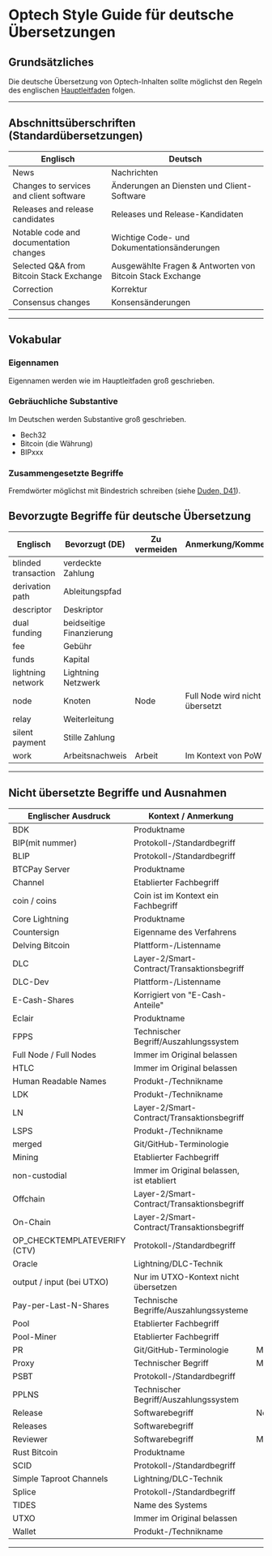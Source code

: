 # Optech Style Guide für deutsche Übersetzungen

## Grundsätzliches

Die deutsche Übersetzung von Optech-Inhalten sollte möglichst den Regeln des englischen [Hauptleitfaden](STYLE.md) folgen.

---

## Abschnittsüberschriften (Standardübersetzungen)

| Englisch                                 | Deutsch                                                   |
|------------------------------------------|-----------------------------------------------------------|
| News                                     | Nachrichten                                               |
| Changes to services and client software  | Änderungen an Diensten und Client-Software                |
| Releases and release candidates          | Releases und Release-Kandidaten                           |
| Notable code and documentation changes   | Wichtige Code- und Dokumentationsänderungen               |
| Selected Q&A from Bitcoin Stack Exchange | Ausgewählte Fragen & Antworten von Bitcoin Stack Exchange |
| Correction                               | Korrektur                                                 |
| Consensus changes                        | Konsensänderungen                                         |

---

## Vokabular

### Eigennamen

Eigennamen werden wie im Hauptleitfaden groß geschrieben.

### Gebräuchliche Substantive

Im Deutschen werden Substantive groß geschrieben.

- Bech32
- Bitcoin (die Währung)
- BIPxxx

### Zusammengesetzte Begriffe

Fremdwörter möglichst mit Bindestrich schreiben (siehe [Duden, D41](https://www.duden.de/sprachwissen/rechtschreibregeln/fremdwoerter#D41)).


## Bevorzugte Begriffe für deutsche Übersetzung

| Englisch                | Bevorzugt (DE)           | Zu vermeiden         | Anmerkung/Kommentar                      |
|-------------------------|--------------------------|----------------------|------------------------------------------|
| blinded transaction     | verdeckte Zahlung        |                      |                                          |
| derivation path         | Ableitungspfad           |                      |                                          |
| descriptor              | Deskriptor               |                      |                                          |
| dual funding            | beidseitige Finanzierung |                      |                                          |
| fee                     | Gebühr                   |                      |                                          |
| funds                   | Kapital                  |                      |                                          |
| lightning network       | Lightning Netzwerk       |                      |                                          |
| node                    | Knoten                   | Node                 | Full Node wird nicht übersetzt           |
| relay                   | Weiterleitung            |                      |                                          |
| silent payment          | Stille Zahlung           |                      |                                          |
| work                    | Arbeitsnachweis          | Arbeit               | Im Kontext von PoW                       |

---

## Nicht übersetzte Begriffe und Ausnahmen

| Englischer Ausdruck            | Kontext / Anmerkung                                 | Genus                      |
|------------------------------- |-----------------------------------------------------|----------------------------|
| BDK                            | Produktname                                         |                            |
| BIP(mit nummer)                | Protokoll-/Standardbegriff                          |                            |
| BLIP                           | Protokoll-/Standardbegriff                          |                            |
| BTCPay Server                  | Produktname                                         |                            |
| Channel                        | Etablierter Fachbegriff                             |                            |
| coin / coins                   | Coin ist im Kontext ein Fachbegriff                 |                            |
| Core Lightning                 | Produktname                                         |                            |
| Countersign                    | Eigenname des Verfahrens                            |                            |
| Delving Bitcoin                | Plattform-/Listenname                               |                            |
| DLC                            | Layer-2/Smart-Contract/Transaktionsbegriff          |                            |
| DLC-Dev                        | Plattform-/Listenname                               |                            |
| E-Cash-Shares                  | Korrigiert von "E-Cash-Anteile"                     |                            |
| Eclair                         | Produktname                                         |                            |
| FPPS                           | Technischer Begriff/Auszahlungssystem               |                            |
| Full Node / Full Nodes         | Immer im Original belassen                          |                            |
| HTLC                           | Immer im Original belassen                          |                            |
| Human Readable Names           | Produkt-/Technikname                                |                            |
| LDK                            | Produkt-/Technikname                                |                            |
| LN                             | Layer-2/Smart-Contract/Transaktionsbegriff          |                            |
| LSPS                           | Produkt-/Technikname                                |                            |
| merged                         | Git/GitHub-Terminologie                             |                            |
| Mining                         | Etablierter Fachbegriff                             |                            |
| non-custodial                  | Immer im Original belassen, ist etabliert           |                            |
| Offchain                       | Layer-2/Smart-Contract/Transaktionsbegriff          |                            |
| On-Chain                       | Layer-2/Smart-Contract/Transaktionsbegriff          |                            |
| OP_CHECKTEMPLATEVERIFY (CTV)   | Protokoll-/Standardbegriff                          |                            |
| Oracle                         | Lightning/DLC-Technik                               |                            |
| output / input (bei UTXO)      | Nur im UTXO-Kontext nicht übersetzen                |                            |
| Pay-per-Last-N-Shares          | Technische Begriffe/Auszahlungssysteme              |                            |
| Pool                           | Etablierter Fachbegriff                             |                            |
| Pool-Miner                     | Etablierter Fachbegriff                             |                            |
| PR                             | Git/GitHub-Terminologie                             | Maskulinum                 |
| Proxy                          | Technischer Begriff                                 | Maskulinum                 |
| PSBT                           | Protokoll-/Standardbegriff                          |                            |
| PPLNS                          | Technischer Begriff/Auszahlungssystem               |                            |
| Release                        | Softwarebegriff                                     | Neutrum                    |
| Releases                       | Softwarebegriff                                     |                            |
| Reviewer                       | Softwarebegriff                                     | Maskulinum                 |
| Rust Bitcoin                   | Produktname                                         |                            |
| SCID                           | Protokoll-/Standardbegriff                          |                            |
| Simple Taproot Channels        | Lightning/DLC-Technik                               |                            |
| Splice                         | Protokoll-/Standardbegriff                          |                            |
| TIDES                          | Name des Systems                                    |                            |
| UTXO                           | Immer im Original belassen                          |                            |
| Wallet                         | Produkt-/Technikname                                |                            |

---